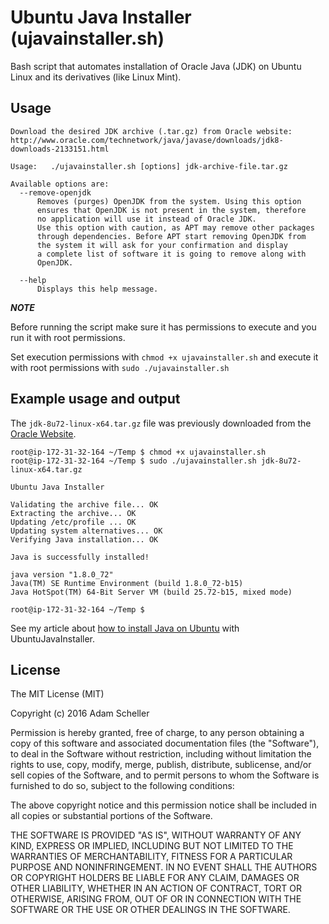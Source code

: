 # Ubuntu Java Installer (ujavainstaller.sh)
Bash script that automates installation of Oracle Java (JDK) on Ubuntu Linux and its derivatives (like Linux Mint).

## Usage
```
Download the desired JDK archive (.tar.gz) from Oracle website:
http://www.oracle.com/technetwork/java/javase/downloads/jdk8-downloads-2133151.html

Usage:   ./ujavainstaller.sh [options] jdk-archive-file.tar.gz

Available options are:
  --remove-openjdk
      Removes (purges) OpenJDK from the system. Using this option
      ensures that OpenJDK is not present in the system, therefore
      no application will use it instead of Oracle JDK.
      Use this option with caution, as APT may remove other packages
      through dependencies. Before APT start removing OpenJDK from
      the system it will ask for your confirmation and display
      a complete list of software it is going to remove along with
      OpenJDK.

  --help
      Displays this help message.
```

***NOTE***

Before running the script make sure it has permissions to execute and you run it with root permissions.

Set execution permissions with ```chmod +x ujavainstaller.sh```
and execute it with root permissions with ```sudo ./ujavainstaller.sh```

## Example usage and output
The ```jdk-8u72-linux-x64.tar.gz``` file was previously downloaded from the [Oracle Website](http://www.oracle.com/technetwork/java/javase/downloads/jdk8-downloads-2133151.html).

```
root@ip-172-31-32-164 ~/Temp $ chmod +x ujavainstaller.sh 
root@ip-172-31-32-164 ~/Temp $ sudo ./ujavainstaller.sh jdk-8u72-linux-x64.tar.gz 

Ubuntu Java Installer

Validating the archive file... OK
Extracting the archive... OK
Updating /etc/profile ... OK
Updating system alternatives... OK
Verifying Java installation... OK

Java is successfully installed!

java version "1.8.0_72"
Java(TM) SE Runtime Environment (build 1.8.0_72-b15)
Java HotSpot(TM) 64-Bit Server VM (build 25.72-b15, mixed mode)

root@ip-172-31-32-164 ~/Temp $ 
```

See my article about [how to install Java on Ubuntu](http://adamscheller.com/linux/how-to-install-java-on-ubuntu/) with UbuntuJavaInstaller.

## License
The MIT License (MIT)

Copyright (c) 2016 Adam Scheller

Permission is hereby granted, free of charge, to any person obtaining a copy
of this software and associated documentation files (the "Software"), to deal
in the Software without restriction, including without limitation the rights
to use, copy, modify, merge, publish, distribute, sublicense, and/or sell
copies of the Software, and to permit persons to whom the Software is
furnished to do so, subject to the following conditions:

The above copyright notice and this permission notice shall be included in all
copies or substantial portions of the Software.

THE SOFTWARE IS PROVIDED "AS IS", WITHOUT WARRANTY OF ANY KIND, EXPRESS OR
IMPLIED, INCLUDING BUT NOT LIMITED TO THE WARRANTIES OF MERCHANTABILITY,
FITNESS FOR A PARTICULAR PURPOSE AND NONINFRINGEMENT. IN NO EVENT SHALL THE
AUTHORS OR COPYRIGHT HOLDERS BE LIABLE FOR ANY CLAIM, DAMAGES OR OTHER
LIABILITY, WHETHER IN AN ACTION OF CONTRACT, TORT OR OTHERWISE, ARISING FROM,
OUT OF OR IN CONNECTION WITH THE SOFTWARE OR THE USE OR OTHER DEALINGS IN THE
SOFTWARE.

